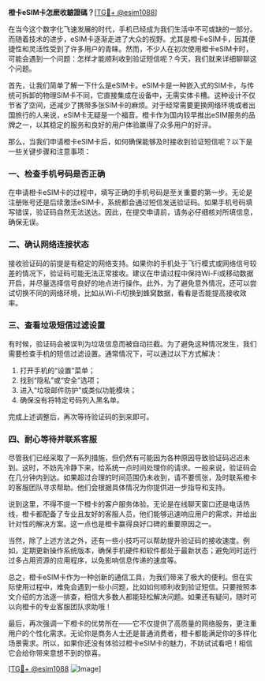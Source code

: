 **橙卡eSIM卡怎麽收驗證碼？**[[TG💪+ @esim1088](https://t.me/s/esim1088)]

在当今这个数字化飞速发展的时代，手机已经成为我们生活中不可或缺的一部分。而随着技术的进步，eSIM卡逐渐走进了大众的视野。尤其是橙卡eSIM卡，因其便捷性和灵活性受到了许多用户的青睐。然而，不少人在初次使用橙卡eSIM卡时，可能会遇到一个问题：怎样才能顺利收到验证短信呢？今天，我们就来详细聊聊这个问题。

首先，让我们简单了解一下什么是eSIM卡。eSIM卡是一种嵌入式的SIM卡，与传统可拆卸的物理SIM卡不同，它直接集成在设备中，无需实体卡槽。这种设计不仅节省了空间，还减少了携带多张SIM卡的麻烦。对于经常需要更换网络环境或者出国旅行的人来说，eSIM卡无疑是一个福音。橙卡作为国内较早推出eSIM服务的品牌之一，以其稳定的服务和良好的用户体验赢得了众多用户的好评。

那么，当我们申请橙卡eSIM卡后，如何确保能够及时接收到验证短信呢？以下是一些关键步骤和注意事项：

### 一、检查手机号码是否正确

在申请橙卡eSIM卡的过程中，填写正确的手机号码是至关重要的第一步。无论是注册账号还是后续激活eSIM卡，系统都会通过短信发送验证码。如果手机号码填写错误，验证码自然无法送达。因此，在提交申请前，请务必仔细核对所填信息，确保无误。

### 二、确认网络连接状态

接收验证码的前提是有稳定的网络支持。如果你的手机处于飞行模式或网络信号较差的情况下，验证码可能无法正常接收。建议在申请过程中保持Wi-Fi或移动数据开启，并尽量选择信号良好的地点进行操作。此外，为了避免意外情况，还可以尝试切换不同的网络环境，比如从Wi-Fi切换到蜂窝数据，看看是否能提高接收效率。

### 三、查看垃圾短信过滤设置

有时候，验证码会被误判为垃圾信息而被自动拦截。为了避免这种情况发生，我们需要检查手机的短信过滤设置。通常情况下，可以通过以下方式解决：
1. 打开手机的“设置”菜单；
2. 找到“隐私”或“安全”选项；
3. 进入“垃圾邮件防护”或类似功能模块；
4. 确保没有将特定号码列入黑名单。

完成上述调整后，再次等待验证码的到来即可。

### 四、耐心等待并联系客服

尽管我们已经采取了一系列措施，但仍然有可能因为各种原因导致验证码迟迟未到。这时，不妨先冷静下来，给系统一点时间处理你的请求。一般来说，验证码会在几分钟内到达。如果超过合理的时间范围仍未收到，请不要慌张，及时联系橙卡的客服团队寻求帮助。他们会根据具体情况为你提供进一步指导和支持。

说到这里，不得不提一下橙卡的客户服务体验。无论是在线聊天窗口还是电话热线，橙卡都配备了专业且友好的客服人员，他们能够迅速响应用户的需求，并给出针对性的解决方案。这一点也是橙卡赢得良好口碑的重要原因之一。

当然，除了上述方法之外，还有一些小技巧可以帮助提升验证码的接收速度。例如，定期更新操作系统版本，确保手机硬件和软件都处于最新状态；避免同时运行过多占用资源的应用程序，以免影响信息传递的速度等。

总之，橙卡eSIM卡作为一种创新的通信工具，为我们带来了极大的便利。但在实际使用过程中，难免会遇到一些小问题，比如如何顺利收到验证短信。只要按照本文介绍的方法逐一排查，相信大多数人都能轻松解决问题。如果还有疑问，随时可以向橙卡的专业客服团队求助哦！

最后，再次强调一下橙卡的优势所在——它不仅提供了高质量的网络服务，更注重用户的个性化需求。无论你是商务人士还是普通消费者，橙卡都能满足你的多样化场景需求。所以，如果你还没有体验过橙卡eSIM卡的魅力，不妨试试看吧！相信它会给你带来意想不到的惊喜。

[[TG💪+ @esim1088](https://t.me/s/esim1088) ![Image](https://i.postimg.cc/4NQfJmqS/Snipaste-2025-05-13-00-14-12.png)]